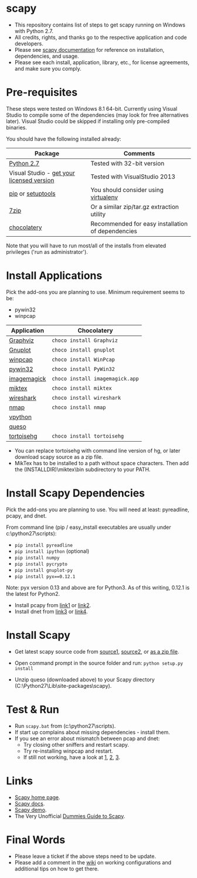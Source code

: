 scapy
=====

* This repository contains list of steps to get scapy running on Windows with Python 2.7.
* All credits, rights, and thanks go to the respective application and code developers.
* Please see [scapy documentation](http://www.secdev.org/projects/scapy/doc/installation.html#windows) for reference on installation, dependencies, and usage.
* Please see each install, application, library, etc., for license agreements, and make sure you comply.

# Pre-requisites
These steps were tested on Windows 8.1 64-bit.
Currently using Visual Studio to compile some of the dependencies (may look for free alternatives later).
Visual Studio could be skipped if installing only pre-compiled binaries.

You should have the following installed already:

Package  | Comments  |
---------|-----------|
[Python 2.7](https://www.python.org/downloads/) | Tested with 32-bit version |
Visual Studio - [get your licensed version](http://msdn.microsoft.com/en-us/vstudio/aa718325.aspx) | Tested with VisualStudio 2013 |
[pip](https://pypi.python.org/pypi/pip/) or [setuptools](https://pypi.python.org/pypi/setuptools) | You should consider using [virtualenv](https://pypi.python.org/pypi/virtualenv)  |
[7zip](http://7-zip.org/download.html) | Or a similar zip/tar.gz extraction utility  |
[chocolatery](http://chocolatey.org/) | Recommended for easy installation of dependencies  |

Note that you will have to run most/all of the installs from elevated privileges ('run as administrator').

# Install Applications
Pick the add-ons you are planning to use. 
Minimum requirement seems to be:
- pywin32
- winpcap

Application  |   Chocolatery   |
-------------|-----------------|
[Graphviz](http://graphviz.org/Download_windows.php) |  `choco install Graphviz`  |
[Gnuplot](http://www.gnuplot.info/download.html)  |  `choco install gnuplot` |
[winpcap](http://www.winpcap.org/install/default.htm)  |  `choco install WinPcap`  |
[pywin32](http://sourceforge.net/projects/pywin32/files/?source=navbar)  | `choco install PyWin32`  |
[imagemagick](http://www.imagemagick.org/script/binary-releases.php#windows)  | `choco install imagemagick.app`  |
[miktex](http://miktex.org/download)  | `choco install miktex`  |
[wireshark](https://www.wireshark.org/download.html)  |  `choco install wireshark`  |
[nmap](http://nmap.org/download.html)  |  `choco install nmap`  |
[vpython](http://www.vpython.org/contents/download_windows.html) |  |
[queso](http://www.packetstormsecurity.org/UNIX/scanners/queso-980922.tar.gz)  |  |
[tortoisehg](http://tortoisehg.bitbucket.org/download/index.html)  |  `choco install tortoisehg` |

- You can replace tortoisehg with command line version of hg, or later download scapy source as a zip file.
- MikTex has to be installed to a path without space characters. Then add the (INSTALLDIR)\miktex\bin subdirectory to your PATH.

# Install Scapy Dependencies
Pick the add-ons you are planning to use. You will need at least: pyreadline, pcapy, and dnet.

From command line (pip / easy_install executables are usually under c:\python27\scripts):
- `pip install pyreadline`
- `pip install ipython`    (optional)
- `pip install numpy`
- `pip install pycrypto`
- `pip install gnuplot-py`
- `pip install pyx==0.12.1`

Note: pyx version 0.13 and above are for Python3. As of this writing, 0.12.1 is the latest for Python2.

- Install pcapy from [link1](https://code.google.com/p/pypcap/issues/detail?id=36) or [link2](http://breakingcode.wordpress.com/2012/07/16/quickpost-updated-impacketpcapy-installers-for-python-2-5-2-6-2-7/).
- Install dnet from [link3](http://dirk-loss.de/scapy/dnet-1.12.win32-py2.7.exe) or [link4](https://twitter.com/dloss/status/18457222544).

# Install Scapy
- Get latest scapy source code from [source1](https://bitbucket.org/secdev/scapy/src), [source2](https://bitbucket.org/secdev/scapy-com), or [as a zip file](https://bitbucket.org/secdev/scapy/wiki/Home).
- Open command prompt in the source folder and run: `python setup.py install`

- Unzip queso (downloaded above) to your Scapy directory (C:\Python27\Lib\site-packages\scapy).


# Test & Run
- Run `scapy.bat` from (c:\python27\scripts).
- If start up complains about missing dependencies - install them.
- If you see an error about mismatch between pcap and dnet:
  - Try closing other sniffers and restart scapy. 
  - Try re-installing winpcap and restart. 
  - If still not working, have a look at [1](http://article.gmane.org/gmane.comp.security.scapy.general/3932), [2](http://article.gmane.org/gmane.comp.security.scapy.general/3937), [3](http://article.gmane.org/gmane.comp.security.scapy.general/3902).

# Links
- [Scapy home page](http://www.secdev.org/projects/scapy/).
- [Scapy docs](http://www.secdev.org/projects/scapy/doc/index.html).
- [Scapy demo](http://www.secdev.org/projects/scapy/demo.html).
- The Very Unofficial [Dummies Guide to Scapy](http://scapy-guide.googlecode.com/files/ScapyGuide.pdf).

# Final Words
- Please leave a ticket if the above steps need to be update.
- Please add a comment in the [wiki](https://github.com/zlorb/scapy/wiki) on working configurations and additional tips on how to get there.

